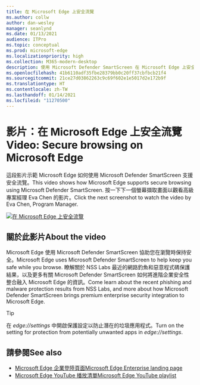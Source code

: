 ```yaml
---
title: 在 Microsoft Edge 上安全流覽
ms.author: collw
author: dan-wesley
manager: seanlynd
ms.date: 01/13/2021
audience: ITPro
ms.topic: conceptual
ms.prod: microsoft-edge
ms.localizationpriority: high
ms.collection: M365-modern-desktop
description: 使用 Microsoft Defender SmartScreen 在 Microsoft Edge 上安全流覽
ms.openlocfilehash: 41b6110adf35fbe28379bb0c20ff37cbfbcb21f4
ms.sourcegitcommit: 21ce27d03862263c9c69f602e1e5017d2e172b9f
ms.translationtype: HT
ms.contentlocale: zh-TW
ms.lasthandoff: 01/14/2021
ms.locfileid: "11270500"
---
```

# <span data-ttu-id="39db4-103">影片：在 Microsoft Edge 上安全流覽</span><span class="sxs-lookup"><span data-stu-id="39db4-103">Video: Secure browsing on Microsoft Edge</span></span>

<span data-ttu-id="39db4-104">這段影片示範 Microsoft Edge 如何使用 Microsoft Defender SmartScreen 支援安全流覽。</span><span class="sxs-lookup"><span data-stu-id="39db4-104">This video shows how Microsoft Edge supports secure browsing using Microsoft Defender SmartScreen.</span></span> <span data-ttu-id="39db4-105">按一下下一個螢幕擷取畫面以觀看高級專案經理 Eva Chen 的影片。</span><span class="sxs-lookup"><span data-stu-id="39db4-105">Click the next screenshot to watch the video by Eva Chen, Program Manager.</span></span>

[![在 Microsoft Edge 上安全流覽](media/microsoft-edge-video-security-smartscreen/0.png)](http://www.youtube.com/watch?v=s9kk88SkjLw "Secure browsing on Microsoft Edge")

## <span data-ttu-id="39db4-107">關於此影片</span><span class="sxs-lookup"><span data-stu-id="39db4-107">About the video</span></span>

<span data-ttu-id="39db4-108">Microsoft Edge 使用 Microsoft Defender SmartScreen 協助您在瀏覽時保持安全。</span><span class="sxs-lookup"><span data-stu-id="39db4-108">Microsoft Edge uses Microsoft Defender SmartScreen to help keep you safe while you browse.</span></span> <span data-ttu-id="39db4-109">瞭解關於 NSS Labs 最近的網路釣魚和惡意程式碼保護結果，以及更多有關 Microsoft Defender SmartScreen 如何將進階企業安全性整合融入 Microsoft Edge 的資訊。</span><span class="sxs-lookup"><span data-stu-id="39db4-109">Come learn about the recent phishing and malware protection results from NSS Labs, and more about how Microsoft Defender SmartScreen brings premium enterprise security integration to Microsoft Edge.</span></span>

> [!TIP]
> <span data-ttu-id="39db4-110">在 *edge://settings* 中開啟保護設定以防止潛在的垃圾應用程式。</span><span class="sxs-lookup"><span data-stu-id="39db4-110">Turn on the setting for protection from potentially unwanted apps in *edge://settings*.</span></span>

## <span data-ttu-id="39db4-111">請參閱</span><span class="sxs-lookup"><span data-stu-id="39db4-111">See also</span></span>

- [<span data-ttu-id="39db4-112">Microsoft Edge 企業登陸頁面</span><span class="sxs-lookup"><span data-stu-id="39db4-112">Microsoft Edge Enterprise landing page</span></span>](https://aka.ms/EdgeEnterprise)
- [<span data-ttu-id="39db4-113">Microsoft Edge YouTube 播放清單</span><span class="sxs-lookup"><span data-stu-id="39db4-113">Microsoft Edge YouTube playlist</span></span>](https://www.youtube.com/playlist?list=PLXtHYVsvn_b-uXh1tMeYpT-0iD8tD3tFy)


